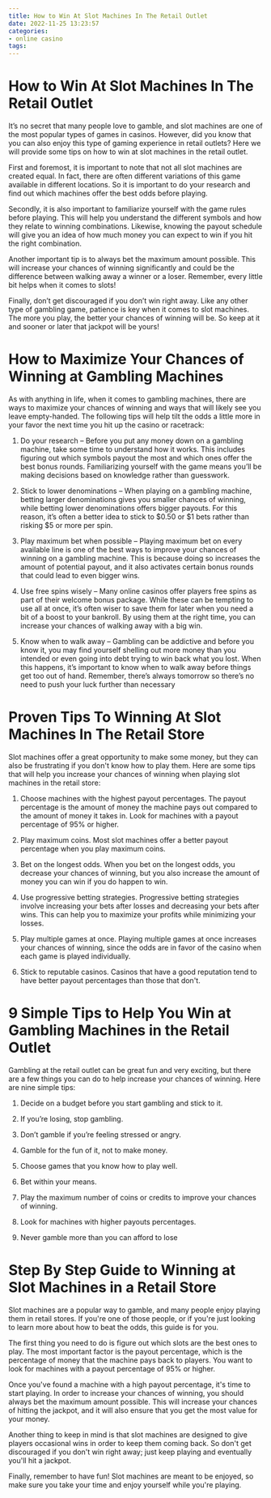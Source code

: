 ```yaml
---
title: How to Win At Slot Machines In The Retail Outlet
date: 2022-11-25 13:23:57
categories:
- online casino
tags:
---
```



#  How to Win At Slot Machines In The Retail Outlet

It’s no secret that many people love to gamble, and slot machines are one of the most popular types of games in casinos. However, did you know that you can also enjoy this type of gaming experience in retail outlets? Here we will provide some tips on how to win at slot machines in the retail outlet.

First and foremost, it is important to note that not all slot machines are created equal. In fact, there are often different variations of this game available in different locations. So it is important to do your research and find out which machines offer the best odds before playing.

 Secondly, it is also important to familiarize yourself with the game rules before playing. This will help you understand the different symbols and how they relate to winning combinations. Likewise, knowing the payout schedule will give you an idea of how much money you can expect to win if you hit the right combination.

Another important tip is to always bet the maximum amount possible. This will increase your chances of winning significantly and could be the difference between walking away a winner or a loser. Remember, every little bit helps when it comes to slots!

Finally, don’t get discouraged if you don’t win right away. Like any other type of gambling game, patience is key when it comes to slot machines. The more you play, the better your chances of winning will be. So keep at it and sooner or later that jackpot will be yours!

#  How to Maximize Your Chances of Winning at Gambling Machines
As with anything in life, when it comes to gambling machines, there are ways to maximize your chances of winning and ways that will likely see you leave empty-handed. The following tips will help tilt the odds a little more in your favor the next time you hit up the casino or racetrack:

1. Do your research – Before you put any money down on a gambling machine, take some time to understand how it works. This includes figuring out which symbols payout the most and which ones offer the best bonus rounds. Familiarizing yourself with the game means you’ll be making decisions based on knowledge rather than guesswork.

2. Stick to lower denominations – When playing on a gambling machine, betting larger denominations gives you smaller chances of winning, while betting lower denominations offers bigger payouts. For this reason, it’s often a better idea to stick to $0.50 or $1 bets rather than risking $5 or more per spin.

3. Play maximum bet when possible – Playing maximum bet on every available line is one of the best ways to improve your chances of winning on a gambling machine. This is because doing so increases the amount of potential payout, and it also activates certain bonus rounds that could lead to even bigger wins.

4. Use free spins wisely – Many online casinos offer players free spins as part of their welcome bonus package. While these can be tempting to use all at once, it’s often wiser to save them for later when you need a bit of a boost to your bankroll. By using them at the right time, you can increase your chances of walking away with a big win.

5. Know when to walk away – Gambling can be addictive and before you know it, you may find yourself shelling out more money than you intended or even going into debt trying to win back what you lost. When this happens, it’s important to know when to walk away before things get too out of hand. Remember, there’s always tomorrow so there’s no need to push your luck further than necessary

#  Proven Tips To Winning At Slot Machines In The Retail Store

Slot machines offer a great opportunity to make some money, but they can also be frustrating if you don't know how to play them. Here are some tips that will help you increase your chances of winning when playing slot machines in the retail store:

1. Choose machines with the highest payout percentages. The payout percentage is the amount of money the machine pays out compared to the amount of money it takes in. Look for machines with a payout percentage of 95% or higher.

2. Play maximum coins. Most slot machines offer a better payout percentage when you play maximum coins.

3. Bet on the longest odds. When you bet on the longest odds, you decrease your chances of winning, but you also increase the amount of money you can win if you do happen to win.

4. Use progressive betting strategies. Progressive betting strategies involve increasing your bets after losses and decreasing your bets after wins. This can help you to maximize your profits while minimizing your losses.

5. Play multiple games at once. Playing multiple games at once increases your chances of winning, since the odds are in favor of the casino when each game is played individually.

6. Stick to reputable casinos. Casinos that have a good reputation tend to have better payout percentages than those that don't.

#  9 Simple Tips to Help You Win at Gambling Machines in the Retail Outlet

Gambling at the retail outlet can be great fun and very exciting, but there are a few things you can do to help increase your chances of winning. Here are nine simple tips:

1. Decide on a budget before you start gambling and stick to it.

2. If you’re losing, stop gambling.

3. Don’t gamble if you’re feeling stressed or angry.

4. Gamble for the fun of it, not to make money.

5. Choose games that you know how to play well.

6. Bet within your means.

7. Play the maximum number of coins or credits to improve your chances of winning.

8. Look for machines with higher payouts percentages.
9. Never gamble more than you can afford to lose

#  Step By Step Guide to Winning at Slot Machines in a Retail Store

Slot machines are a popular way to gamble, and many people enjoy playing them in retail stores. If you're one of those people, or if you're just looking to learn more about how to beat the odds, this guide is for you.

The first thing you need to do is figure out which slots are the best ones to play. The most important factor is the payout percentage, which is the percentage of money that the machine pays back to players. You want to look for machines with a payout percentage of 95% or higher.

Once you've found a machine with a high payout percentage, it's time to start playing. In order to increase your chances of winning, you should always bet the maximum amount possible. This will increase your chances of hitting the jackpot, and it will also ensure that you get the most value for your money.

Another thing to keep in mind is that slot machines are designed to give players occasional wins in order to keep them coming back. So don't get discouraged if you don't win right away; just keep playing and eventually you'll hit a jackpot.

Finally, remember to have fun! Slot machines are meant to be enjoyed, so make sure you take your time and enjoy yourself while you're playing.